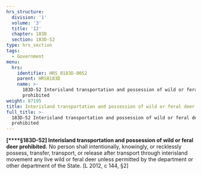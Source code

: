 ```yaml
---
hrs_structure:
  division: '1'
  volume: '3'
  title: '12'
  chapter: 183D
  section: 183D-52
type: hrs_section
tags:
  - Government
menu:
  hrs:
    identifier: HRS_0183D-0052
    parent: HRS0183D
    name: >-
      183D-52 Interisland transportation and possession of wild or feral deer
      prohibited
weight: 87195
title: Interisland transportation and possession of wild or feral deer prohibited
full_title: >-
  183D-52 Interisland transportation and possession of wild or feral deer
  prohibited
---
```

**[****§183D-52] Interisland transportation and possession of wild or feral deer prohibited.** No person shall intentionally, knowingly, or recklessly possess, transfer, transport, or release after transport through interisland movement any live wild or feral deer unless permitted by the department or other department of the State. [L 2012, c 144, §2]